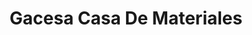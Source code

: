 ---
title: "Gacesa Casa De Materiales"
url: /xonacatlan/gacesa-casa-de-materiales/
shop: comercio
---